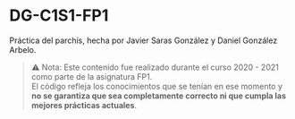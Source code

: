 # DG-C1S1-FP1
Práctica del parchís, hecha por Javier Saras González y Daniel González Arbelo.
> ⚠️ Nota: Este contenido fue realizado durante el curso 2020 - 2021 como parte de la asignatura FP1.  
> El código refleja los conocimientos que se tenían en ese momento y **no se garantiza que sea completamente correcto ni que cumpla las mejores prácticas actuales**.